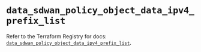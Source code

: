 # `data_sdwan_policy_object_data_ipv4_prefix_list`

Refer to the Terraform Registry for docs: [`data_sdwan_policy_object_data_ipv4_prefix_list`](https://registry.terraform.io/providers/ciscodevnet/sdwan/0.8.0/docs/data-sources/policy_object_data_ipv4_prefix_list).
